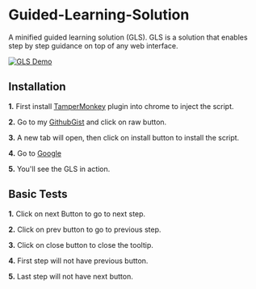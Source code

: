 # Guided-Learning-Solution
A minified guided learning solution (GLS). GLS is a solution that enables step by step guidance on top of any web interface. 

[![GLS Demo](https://img.youtube.com/vi/0340VmrYK8E/0.jpg)](https://www.youtube.com/watch?v=0340VmrYK8E)

## Installation

**1.** First install [TamperMonkey](https://chrome.google.com/webstore/detail/tampermonkey/dhdgffkkebhmkfjojejmpbldmpobfkfo?hl=en) plugin into chrome to inject the script.

**2.** Go to my [GithubGist](https://gist.github.com/himanshu14263/939bc508fb2761c2e33d8350ec2efd1e) and click on raw button.

**3.** A new tab will open, then click on install button to install the script.

**4.** Go to [Google](https://www.google.com/)

**5.** You'll see the GLS in action.


## Basic Tests

**1.** Click on next Button to go to next step.

**2.** Click on prev button to go to previous step.

**3.** Click on close button to close the tooltip.

**4.** First step will not have previous button.

**5.** Last step will not have next button.

